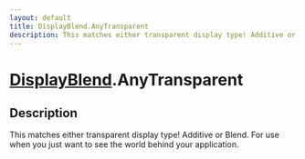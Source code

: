 ```yaml
---
layout: default
title: DisplayBlend.AnyTransparent
description: This matches either transparent display type! Additive or Blend. For use when you just want to see the world behind your application.
---
```

# [DisplayBlend]({{site.url}}/Pages/Reference/DisplayBlend.html).AnyTransparent

## Description
This matches either transparent display type! Additive
or Blend. For use when you just want to see the world behind your
application.

